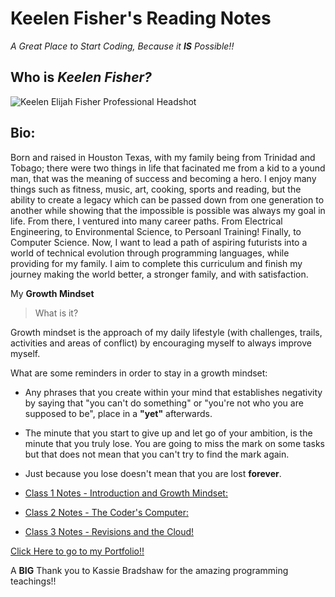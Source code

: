 # Keelen Fisher's Reading Notes
*A Great Place to Start Coding, Because it **IS** Possible!!*


## Who is ***Keelen Fisher?***
![Keelen Elijah Fisher Professional Headshot](https://user-images.githubusercontent.com/108201205/176026973-ef9c826d-2de5-4f8f-bcd2-14164141d0a6.jpg)


## Bio:
Born and raised in Houston Texas, with my family being from Trinidad and Tobago; there were two things in life that facinated me from a kid to a yound man, that was the meaning of success and becoming a hero. I enjoy many things such as fitness, music, art, cooking, sports and reading, but the ability to create a legacy which can be passed down from one generation to another while showing that the impossible is possible was always my goal in life. From there, I ventured into many career paths. From Electrical Engineering, to Environmental Science, to Persoanl Training! Finally, to Computer Science. Now, I want to lead a path of aspiring futurists into a world of technical evolution through programming languages, while providing for my family. I aim to complete this curriculum and finish my journey making the world better, a stronger family, and with satisfaction.



My **Growth Mindset**
>What is it?



Growth mindset is the approach of my daily lifestyle (with challenges, trails, activities and areas of conflict) by encouraging myself to always improve myself.

What are some reminders in order to stay in a growth mindset:

- Any phrases that you create within your mind that establishes negativity by saying that "you can't do something" or "you're not who you are supposed to be", place in a **"yet"** afterwards.
- The minute that you start to give up and let go of your ambition, is the minute that you truly lose. You are going to miss the mark on some tasks but that does not mean that you can't try to find the mark again.
- Just because you lose doesn't mean that you are lost **forever**. 


- [Class 1 Notes - Introduction and Growth Mindset:](https://keelen-fisher.github.io/reading-notes/Class2Notes)
- [Class 2 Notes - The Coder's Computer:](https://keelen-fisher.github.io/reading-notes/class2notes)
- [Class 3 Notes - Revisions and the Cloud!](https://keelen-fisher.github.io/reading-notes/Class3Notes)


 [Click Here to go to my Portfolio!!](https://github.com/Keelen-Fisher)

A **BIG** Thank you to Kassie Bradshaw for the amazing programming teachings!!



